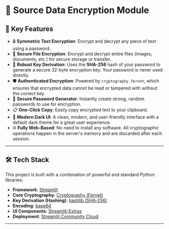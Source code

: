 # 🔐 Source Data Encryption Module

## 🚀 Key Features

*   🔒 **Symmetric Text Encryption**: Encrypt and decrypt any piece of text using a password.
*   📁 **Secure File Encryption**: Encrypt and decrypt entire files (images, documents, etc.) for secure storage or transfer.
*   🔑 **Robust Key Derivation**: Uses the **SHA-256** hash of your password to generate a secure 32-byte encryption key. Your password is never used directly.
*   🛡️ **Authenticated Encryption**: Powered by `cryptography.fernet`, which ensures that encrypted data cannot be read or tampered with without the correct key.
*   🎲 **Secure Password Generator**: Instantly create strong, random passwords to use for encryption.
*   📋 **One-Click Copy**: Easily copy encrypted text to your clipboard.
*   🌙 **Modern Dark UI**: A clean, modern, and user-friendly interface with a default dark theme for a great user experience.
*   🌐 **Fully Web-Based**: No need to install any software. All cryptographic operations happen in the server's memory and are discarded after each session.

---

## 🛠️ Tech Stack

This project is built with a combination of powerful and standard Python libraries:

*   **Framework**: [Streamlit](https://streamlit.io/)
*   **Core Cryptography**: [Cryptography (Fernet)](https://cryptography.io/en/latest/fernet/)
*   **Key Derivation (Hashing)**: [hashlib (SHA-256)](https://docs.python.org/3/library/hashlib.html)
*   **Encoding**: [base64](https://docs.python.org/3/library/base64.html)
*   **UI Components**: [Streamlit-Extras](https://pypi.org/project/streamlit-extras/)
*   **Deployment**: [Streamlit Community Cloud](https://streamlit.io/cloud)

---
